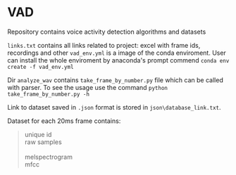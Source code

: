 # VAD
Repository contains voice activity detection algorithms and datasets

`links.txt` contains all links related to project: excel with frame ids, recordings and other
`vad_env.yml` is a image of the conda enviroment. User can install the whole enviroment by anaconda's prompt commend `conda env create -f vad_env.yml`

Dir `analyze_wav` contains `take_frame_by_number.py` file which can be called with parser. To see the usage use the command `python take_frame_by_number.py -h`

Link to dataset saved in `.json` format is stored in `json\database_link.txt`.

Dataset for each 20ms frame contains:
  > unique id <br>
  > raw samples <br>  
  > melspectrogram <br> 
  > mfcc
